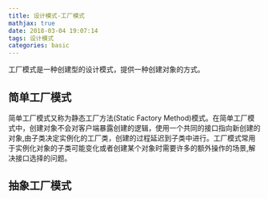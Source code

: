 ```yaml
---
title: 设计模式-工厂模式
mathjax: true
date: 2018-03-04 19:07:14
tags: 设计模式
categories: basic
---
```

工厂模式是一种创建型的设计模式，提供一种创建对象的方式。
<!--more-->
## 简单工厂模式
简单工厂模式又称为静态工厂方法(Static Factory Method)模式。在简单工厂模式中，创建对象不会对客户端暴露创建的逻辑，使用一个共同的接口指向新创建的对象,由子类决定实例化的工厂类，创建的过程延迟到子类中进行。工厂模式常用于实例化对象的子类可能变化或者创建某个对象时需要许多的额外操作的场景,解决接口选择的问题。
## 抽象工厂模式